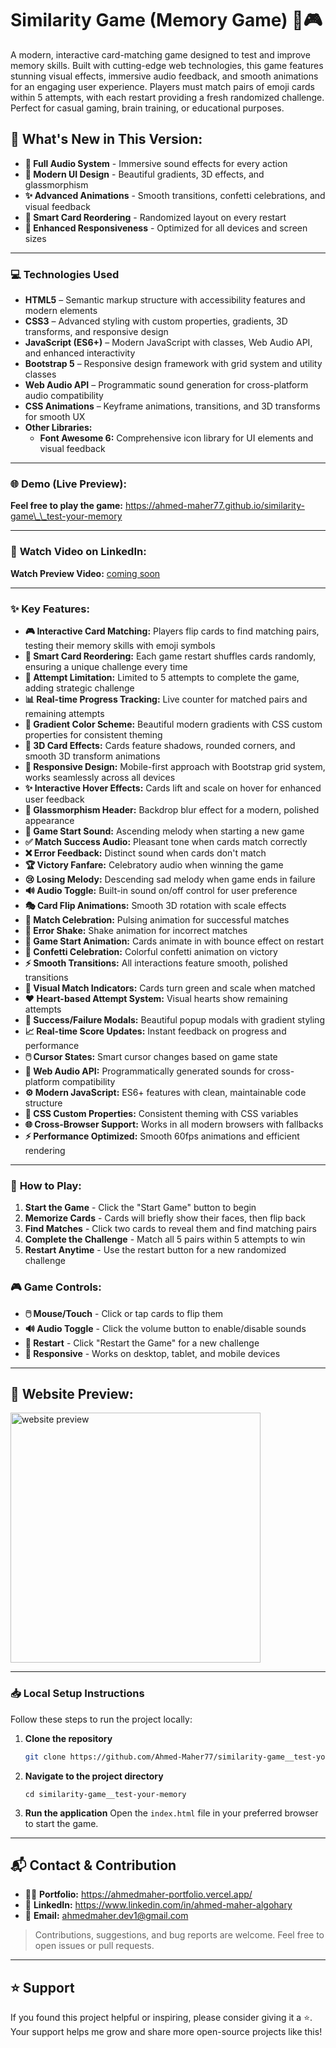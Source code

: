 # Similarity Game (Memory Game) 🧠🎮

A modern, interactive card-matching game designed to test and improve memory skills. Built with cutting-edge web technologies, this game features stunning visual effects, immersive audio feedback, and smooth animations for an engaging user experience. Players must match pairs of emoji cards within 5 attempts, with each restart providing a fresh randomized challenge. Perfect for casual gaming, brain training, or educational purposes.

## 🌟 **What's New in This Version:**

-   **🎵 Full Audio System** - Immersive sound effects for every action
-   **🎨 Modern UI Design** - Beautiful gradients, 3D effects, and glassmorphism
-   **✨ Advanced Animations** - Smooth transitions, confetti celebrations, and visual feedback
-   **🔄 Smart Card Reordering** - Randomized layout on every restart
-   **📱 Enhanced Responsiveness** - Optimized for all devices and screen sizes

<hr>

### 💻 **Technologies Used**

-   **HTML5** – Semantic markup structure with accessibility features and modern elements
-   **CSS3** – Advanced styling with custom properties, gradients, 3D transforms, and responsive design
-   **JavaScript (ES6+)** – Modern JavaScript with classes, Web Audio API, and enhanced interactivity
-   **Bootstrap 5** – Responsive design framework with grid system and utility classes
-   **Web Audio API** – Programmatic sound generation for cross-platform audio compatibility
-   **CSS Animations** – Keyframe animations, transitions, and 3D transforms for smooth UX
-   **Other Libraries:**
    -   **Font Awesome 6:** Comprehensive icon library for UI elements and visual feedback

<hr>

### 🌐 Demo (Live Preview):

**Feel free to play the game:** <a href="https://ahmed-maher77.github.io/similarity-game__test-your-memory/" target="_blank" title="Play the game">https://ahmed-maher77.github.io/similarity-game\_\_test-your-memory</a>

<hr>

### 🎥 **Watch Video on LinkedIn:**

**Watch Preview Video:** <a href="" target="_blank">coming soon</a>

<hr>

### ✨ Key Features:

-   **🎮 Interactive Card Matching:** Players flip cards to find matching pairs, testing their memory skills with emoji symbols
-   **🔄 Smart Card Reordering:** Each game restart shuffles cards randomly, ensuring a unique challenge every time
-   **🎯 Attempt Limitation:** Limited to 5 attempts to complete the game, adding strategic challenge
-   **📊 Real-time Progress Tracking:** Live counter for matched pairs and remaining attempts
-   **🎨 Gradient Color Scheme:** Beautiful modern gradients with CSS custom properties for consistent theming
-   **💎 3D Card Effects:** Cards feature shadows, rounded corners, and smooth 3D transform animations
-   **📱 Responsive Design:** Mobile-first approach with Bootstrap grid system, works seamlessly across all devices
-   **✨ Interactive Hover Effects:** Cards lift and scale on hover for enhanced user feedback
-   **🔮 Glassmorphism Header:** Backdrop blur effect for a modern, polished appearance
-   **🎵 Game Start Sound:** Ascending melody when starting a new game
-   **✅ Match Success Audio:** Pleasant tone when cards match correctly
-   **❌ Error Feedback:** Distinct sound when cards don't match
-   **🏆 Victory Fanfare:** Celebratory audio when winning the game
-   **😢 Losing Melody:** Descending sad melody when game ends in failure
-   **🔊 Audio Toggle:** Built-in sound on/off control for user preference
-   **🎭 Card Flip Animations:** Smooth 3D rotation with scale effects
-   **🎉 Match Celebration:** Pulsing animation for successful matches
-   **📳 Error Shake:** Shake animation for incorrect matches
-   **🚀 Game Start Animation:** Cards animate in with bounce effect on restart
-   **🎊 Confetti Celebration:** Colorful confetti animation on victory
-   **⚡ Smooth Transitions:** All interactions feature smooth, polished transitions
-   **💚 Visual Match Indicators:** Cards turn green and scale when matched
-   **❤️ Heart-based Attempt System:** Visual hearts show remaining attempts
-   **🎪 Success/Failure Modals:** Beautiful popup modals with gradient styling
-   **📈 Real-time Score Updates:** Instant feedback on progress and performance
-   **🖱️ Cursor States:** Smart cursor changes based on game state
-   **🎼 Web Audio API:** Programmatically generated sounds for cross-platform compatibility
-   **⚙️ Modern JavaScript:** ES6+ features with clean, maintainable code structure
-   **🎨 CSS Custom Properties:** Consistent theming with CSS variables
-   **🌐 Cross-Browser Support:** Works in all modern browsers with fallbacks
-   **⚡ Performance Optimized:** Smooth 60fps animations and efficient rendering

<hr>

### 🎯 **How to Play:**

1. **Start the Game** - Click the "Start Game" button to begin
2. **Memorize Cards** - Cards will briefly show their faces, then flip back
3. **Find Matches** - Click two cards to reveal them and find matching pairs
4. **Complete the Challenge** - Match all 5 pairs within 5 attempts to win
5. **Restart Anytime** - Use the restart button for a new randomized challenge

### 🎮 **Game Controls:**

-   **🖱️ Mouse/Touch** - Click or tap cards to flip them
-   **🔊 Audio Toggle** - Click the volume button to enable/disable sounds
-   **🔄 Restart** - Click "Restart the Game" for a new challenge
-   **📱 Responsive** - Works on desktop, tablet, and mobile devices

<hr>

## 👀 Website Preview:

<a href="https://ahmed-maher77.github.io/similarity-game__test-your-memory/" title="demo">
  <img src="uploaded-img-on-github-readme" alt="website preview" width="400">
</a>

<hr>

### 📥 Local Setup Instructions

Follow these steps to run the project locally:

1. **Clone the repository**
    ```bash
    git clone https://github.com/Ahmed-Maher77/similarity-game__test-your-memory.git
    ```
2. **Navigate to the project directory**
    ```
    cd similarity-game__test-your-memory
    ```
3. **Run the application**
   Open the `index.html` file in your preferred browser to start the game.

<hr/>

## 📬 Contact & Contribution

-   🧑‍💻 **Portfolio:** <a href="https://ahmedmaher-portfolio.vercel.app/" title="See My Portfolio">https://ahmedmaher-portfolio.vercel.app/</a>
-   🔗 **LinkedIn:** <a href="https://www.linkedin.com/in/ahmed-maher-algohary" title="Contact via LinkedIn">https://www.linkedin.com/in/ahmed-maher-algohary</a>
-   📧 **Email:** <a href="mailto:ahmedmaher.dev1@gmail.com" title="Contact via Email">ahmedmaher.dev1@gmail.com</a>

> Contributions, suggestions, and bug reports are welcome. Feel free to open issues or pull requests.

---

## ⭐ Support

If you found this project helpful or inspiring, please consider giving it a ⭐. Your support helps me grow and share more open-source projects like this!
